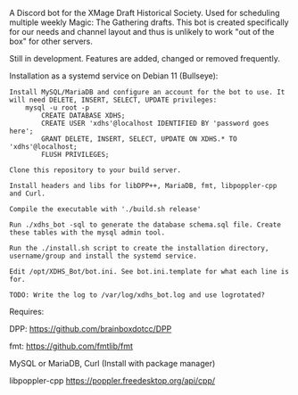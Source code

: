 A Discord bot for the XMage Draft Historical Society. Used for scheduling multiple weekly Magic: The Gathering drafts. This bot is created specifically for our needs and channel layout and thus is unlikely to work "out of the box" for other servers.

Still in development. Features are added, changed or removed frequently.

Installation as a systemd service on Debian 11 (Bullseye):

	Install MySQL/MariaDB and configure an account for the bot to use. It will need DELETE, INSERT, SELECT, UPDATE privileges:
		mysql -u root -p
			CREATE DATABASE XDHS;
			CREATE USER 'xdhs'@localhost IDENTIFIED BY 'password goes here';
			GRANT DELETE, INSERT, SELECT, UPDATE ON XDHS.* TO 'xdhs'@localhost;
			FLUSH PRIVILEGES;

	Clone this repository to your build server.

	Install headers and libs for libDPP++, MariaDB, fmt, libpoppler-cpp and Curl.

	Compile the executable with './build.sh release'

	Run ./xdhs_bot -sql to generate the database schema.sql file. Create these tables with the mysql admin tool.

	Run the ./install.sh script to create the installation directory, username/group and install the systemd service.

	Edit /opt/XDHS_Bot/bot.ini. See bot.ini.template for what each line is for.

	TODO: Write the log to /var/log/xdhs_bot.log and use logrotated?



Requires:

DPP: https://github.com/brainboxdotcc/DPP

fmt: https://github.com/fmtlib/fmt

MySQL or MariaDB, Curl (Install with package manager)

 libpoppler-cpp https://poppler.freedesktop.org/api/cpp/
